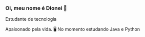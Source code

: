 ### Oi, meu nome é Dionei 👋
Estudante de tecnologia

 Apaixonado pela vida.
🖥️ No momento estudando Java e Python
